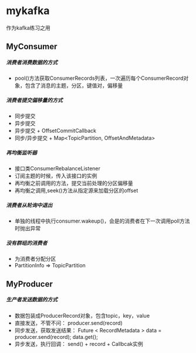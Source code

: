 # mykafka
作为kafka练习之用

##  MyConsumer


##### 消费者消费数据的方式


*  pool()方法获取ConsumerRecords列表，一次遍历每个ConsumerRecord对象，包含了消息的主题，分区，键值对，偏移量

##### 消费者提交偏移量的方式

* 同步提交
* 异步提交
* 异步提交 + OffsetCommitCallback
* 同步/异步提交 + Map<TopicPartition, OffsetAndMetadata>

##### 再均衡监听器

* 接口类ConsumerRebalanceListener
* 订阅主题的时候，传入该接口的实例
* 再均衡之前调用的方法，提交当前处理的分区偏移量
* 再均衡之调用,seek()方法从指定源来加载分区的offset

##### 消费者从轮询中退出
* 单独的线程中执行consumer.wakeup()，会是的消费者在下一次调用poll方法时抛出异常

##### 没有群组的消费者
* 为消费者分配分区
* PartitionInfo => TopicPartition

## MyProducer

##### 生产者发送数据的方式

* 数据包装成ProducerRecord对象，包含topic，key，value
* 直接发送，不管不问： producer.send(record)
* 同步发送，获取发送结果： Future < RecordMetadata > data = producer.send(record); data.get();
* 异步发送，执行回调： send() + record + Callbcak实例
